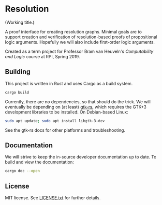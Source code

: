# Resolution

(Working title.)

A proof interface for creating resolution graphs. Minimal goals are to support
creation and verification of resolution-based proofs of propositional logic
arguments. Hopefully we will also include first-order logic arguments.

Created as a term project for Professor Bram van Heuveln's _Computability and
Logic_ course at RPI, Spring 2019.

## Building

This project is written in Rust and uses Cargo as a build system.

```bash
cargo build
```

Currently, there are no dependencies, so that should do the trick.
We will eventually be depending on (at least)
[gtk-rs](https://crates.io/crates/gtk),
which requires the GTK+3 development libraries to be installed. On
Debian-based Linux:

```bash
sudo apt update; sudo apt install libgtk-3-dev
```

See the gtk-rs docs for other platforms and troubleshooting.

## Documentation

We will strive to keep the in-source developer documentation up to date. To
build and view the documentation:

```bash
cargo doc --open
```

## License

MIT license. See [LICENSE.txt](LICENSE.txt) for further details.
